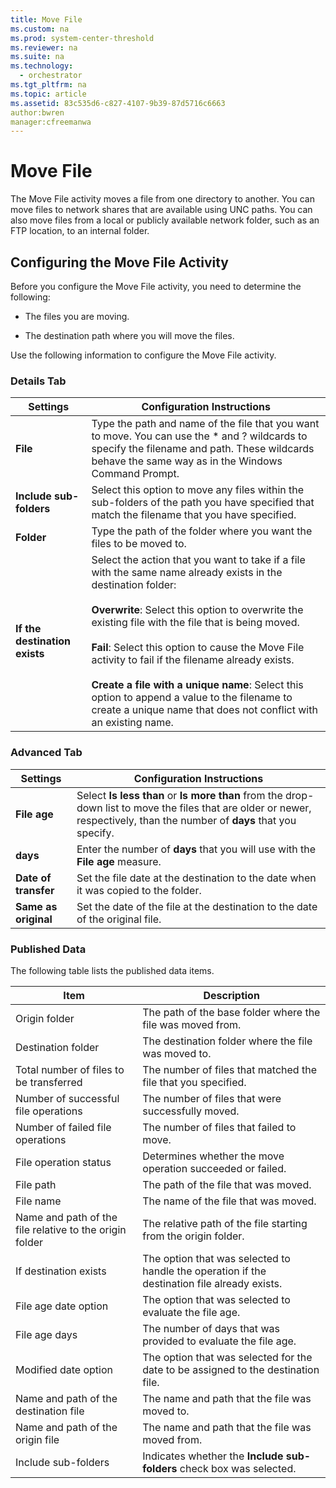 ```yaml
---
title: Move File
ms.custom: na
ms.prod: system-center-threshold
ms.reviewer: na
ms.suite: na
ms.technology: 
  - orchestrator
ms.tgt_pltfrm: na
ms.topic: article
ms.assetid: 83c535d6-c827-4107-9b39-87d5716c6663
author:bwren
manager:cfreemanwa
---
```

# Move File
The Move File activity moves a file from one directory to another. You can move files to network shares that are available using UNC paths. You can also move files from a local or publicly available network folder, such as an FTP location, to an internal folder.  
  
## Configuring the Move File Activity  
Before you configure the Move File activity, you need to determine the following:  
  
-   The files you are moving.  
  
-   The destination path where you will move the files.  
  
Use the following information to configure the Move File activity.  
  
### Details Tab  
  
|Settings|Configuration Instructions|  
|------------|------------------------------|  
|**File**|Type the path and name of the file that you want to move. You can use the \* and ? wildcards to specify the filename and path. These wildcards behave the same way as in the Windows Command Prompt.|  
|**Include sub\-folders**|Select this option to move any files within the sub\-folders of the path you have specified that match the filename that you have specified.|  
|**Folder**|Type the path of the folder where you want the files to be moved to.|  
|**If the destination exists**|Select the action that you want to take if a file with the same name already exists in the destination folder:<br /><br />**Overwrite**: Select this option to overwrite the existing file with the file that is being moved.<br /><br />**Fail**: Select this option to cause the Move File activity to fail if the filename already exists.<br /><br />**Create a file with a unique name**: Select this option to append a value to the filename to create a unique name that does not conflict with an existing name.|  
  
### Advanced Tab  
  
|Settings|Configuration Instructions|  
|------------|------------------------------|  
|**File age**|Select **Is less than** or **Is more than** from the drop\-down list to move the files that are older or newer, respectively, than the number of **days** that you specify.|  
|**days**|Enter the number of **days** that you will use with the **File age** measure.|  
|**Date of transfer**|Set the file date at the destination to the date when it was copied to the folder.|  
|**Same as original**|Set the date of the file at the destination to the date of the original file.|  
  
### Published Data  
The following table lists the published data items.  
  
|Item|Description|  
|--------|---------------|  
|Origin folder|The path of the base folder where the file was moved from.|  
|Destination folder|The destination folder where the file was moved to.|  
|Total number of files to be transferred|The number of files that matched the file that you specified.|  
|Number of successful file operations|The number of files that were successfully moved.|  
|Number of failed file operations|The number of files that failed to move.|  
|File operation status|Determines whether the move operation succeeded or failed.|  
|File path|The path of the file that was moved.|  
|File name|The name of the file that was moved.|  
|Name and path of the file relative to the origin folder|The relative path of the file starting from the origin folder.|  
|If destination exists|The option that was selected to handle the operation if the destination file already exists.|  
|File age date option|The option that was selected to evaluate the file age.|  
|File age days|The number of days that was provided to evaluate the file age.|  
|Modified date option|The option that was selected for the date to be assigned to the destination file.|  
|Name and path of the destination file|The name and path that the file was moved to.|  
|Name and path of the origin file|The name and path that the file was moved from.|  
|Include sub\-folders|Indicates whether the **Include sub\-folders** check box was selected.|  
  
